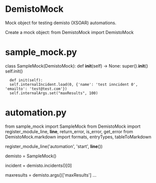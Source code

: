 # DemistoMock

Mock object for testing demisto (XSOAR) automations. 

Create a mock object:
  from DemistoMock import DemistoMock
  
  # sample_mock.py
  class SampleMock(DemistoMock):
      def __init__(self) -> None:
          super().__init__()
          self.init()

      def init(self):
      self.internalIncident.load(0, {'name': 'test inncident 0', 'emailto': 'test@test.com'})
      self.internalArgs.set("maxResults", 100)

  # automation.py
  from sample_mock import SampleMock
  from DemistoMock import register_module_line, __line__, return_error, is_error, get_error
  from DemistoMock.markdown import formats, entryTypes, tableToMarkdown
  
  register_module_line('automation', 'start', __line__())
  
  demisto = SampleMock()
  
  incident = demisto.incidents()[0]
  
  maxresults = demisto.args()['maxResults']
  ...
  
